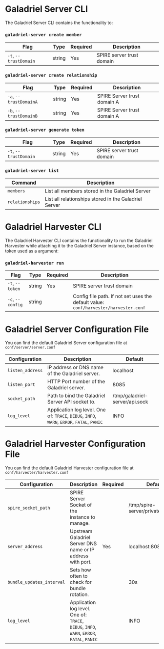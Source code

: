 # Galadriel Server CLI
The Galadriel Server CLI contains the functionality to:
### `galadriel-server create member`
| Flag | Type | Required | Description |
|--|--|--|--|
| `-t`, `--trustDomain`| string | Yes | SPIRE server trust domain |


### `galadriel-server create relationship`
| Flag | Type | Required | Description |
|--|--|--|--|
| `-a`, `--trustDomainA` | string | Yes | SPIRE Server trust domain A |
| `-b`, `--trustDomainB` | string | Yes | SPIRE Server trust domain A |


### `galadriel-server generate token`
| Flag | Type | Required | Description |
|--|--|--|--|
| `-t`, `--trustDomain` | string | Yes | SPIRE server trust domain |


### `galadriel-server list`
| Command | Description |
|--|--|
| `members` | List all members stored in the Galadriel Server |
| `relationships` | List all relationships stored in the Galadriel Server |

# Galadriel Harvester CLI
The Galadriel Harvester CLI contains the functionality to run the Galadriel Harvester while attaching it to the Galadriel Server instance, based on the token used as a argument:

### `galadriel-harvester run`
| Flag | Type | Required | Description |
|--|--|--|--|
| `-t`, `--token` | string | Yes | SPIRE server trust domain |
| `-c`, `--config` | string |  | Config file path. If not set uses the default value: `conf/harvester/harvester.conf` |

# Galadriel Server Configuration File
You can find the default Galadriel Server configuration file at `conf/server/server.conf`

| Configuration | Description | Default |
|--|--|--|
| `listen_address` | IP address or DNS name of the Galadriel server. | localhost |
| `listen_port` | HTTP Port number of the Galadriel server. | 8085 |
| `socket_path` | Path to bind the Galadriel Server API socket to. | /tmp/galadriel-server/api.sock |
| `log_level` | Application log level. One of: `TRACE`, `DEBUG`, `INFO`, `WARN`, `ERROR`, `FATAL`, `PANIC` | INFO |

# Galadriel Harvester Configuration File
You can find the default Galadriel Harvester configuration file at `conf/harvester/harvester.conf`

| Configuration | Description | Required | Default
|--|--|--|--|
| `spire_socket_path` | SPIRE Server Socket of the instance to manage. | | /tmp/spire-server/private/api.sock |
| `server_address` | Upstream Galadriel Server DNS name or IP address with port. | Yes | localhost:8085 |
| `bundle_updates_interval` | Sets how often to check for bundle rotation. | | 30s |
| `log_level` | Application log level. One of: `TRACE`, `DEBUG`, `INFO`, `WARN`, `ERROR`, `FATAL`, `PANIC` | | INFO |